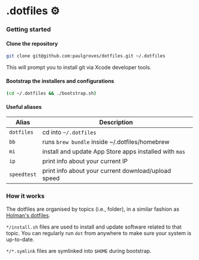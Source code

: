 # .dotfiles ⚙️

### Getting started

#### Clone the repository

```bash
git clone git@github.com:paulgroves/dotfiles.git ~/.dotfiles
```

This will prompt you to install git via Xcode developer tools.

#### Bootstrap the installers and configurations

```bash
(cd ~/.dotfiles && ./bootstrap.sh)
```

#### Useful aliases

| Alias | Description |
| ------| ------------|
| `dotfiles ` | cd into `~/.dotfiles` |
| `bb` | runs `brew bundle` inside ~/.dotfiles/homebrew |
| `mi` | install and update App Store apps installed with `mas` |
| `ip` | print info about your current IP |
| `speedtest` | print info about your current download/upload speed |

### How it works

The dotfiles are organised by topics (i.e., folder), in a similar fashion as [Holman's dotfiles](https://github.com/holman/dotfiles). 

`*/install.sh` files are used to install and update software related to that topic. You can regularly run `dot` from anywhere to make sure your system is up-to-date.

`*/*.symlink` files are symlinked into `$HOME` during bootstrap.

